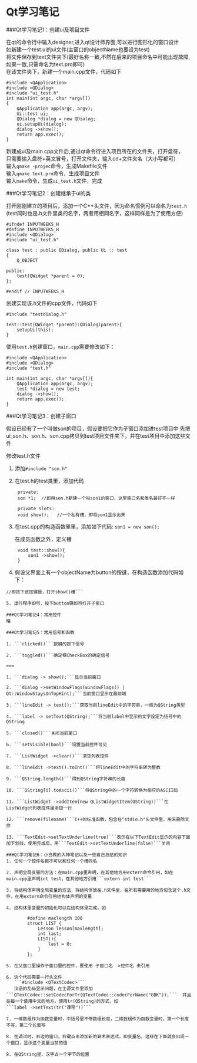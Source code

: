 Qt学习笔记
===

###Qt学习笔记1：创建ui及项目文件

在qt的命令行中输入designer,进入qt设计师界面,可以进行图形化的窗口设计  
如新建一个test.ui的ui文件(主窗口的objectName也要设为test)  
将文件保存到text文件夹下(最好名称一致,不然在后来的项目命名中可能出现故障,如果一致,只需命名为text.pro即可)  
在该文件夹下，新建一个main.cpp文件，代码如下  

    #include <QApplication>
    #include <QDialog>  
    #include "ui_test.h"  
    int main(int argc, char *argv[])
    {
        QApplication app(argc, argv);
        Ui::test ui;
        QDialog *dialog = new QDialog;
        ui.setupUi(dialog);
        dialog ->show();
        return app.exec();
    }

新建成ui及main.cpp文件后,通过qt命令行进入项目所在的文件夹，打开盘符，  
只需要输入盘符+英文冒号，打开文件夹，输入cd+文件夹名（大小写都可）  
输入```qmake -projec```命令，生成Makefile文件  
输入```qmake text.pro```命令，生成项目文件  
输入```make```命令，生成```ui_test.h```文件，完成  

###Qt学习笔记2：创建继承于ui的类

打开刚刚建立的项目后，添加一个C++头文件，因为命名惯例可以命名为```test.h```
(test同时也是.h文件里类的名字，两者用相同名字，这样同样是为了使用方便)

    #ifndef INPUTWEEKS_H
    #define INPUTWEEKS_H
    #include <QDialog>
    #include "ui_test.h"

    class test : public QDialog, public Ui :: test
    {
        Q_OBJECT

    public:
        test(QWidget *parent = 0);
    };

    #endif // INPUTWEEKS_H


创建实现该.h文件的cpp文件，代码如下

    #include "testdialog.h"

    test::test(QWidget *parent):QDialog(parent){
        setupUi(this);
    }


使用```test.h```创建窗口，```main.cpp```需要修改如下：

    #include <QApplication>
    #include <QDialog>
    #include "test.h"

    int main(int argc, char *argv[]){ 
        QApplication app(argc, argv);
        test *dialog = new test;
        dialog ->show();
        return app.exec();
    }
	
###Qt学习笔记3：创建子窗口

假设已经有了一个叫做son的项目，假设要把它作为子窗口添加进test项目中
先把ui_son.h、son.h、son.cpp拷贝到test项目文件夹下，并在test项目中添加这些文件  

修改test.h文件  

1. 添加```#include "son.h"```

2. 在test.h的test类里，添加代码  

        private:
        son *1;  //即用son.h新建一个叫son1的窗口，这里窗口名和类名最好不一样

        private slots:
        void show();   //一个私有槽，即将son1显示出来

3. 在test.cpp的构造函数里里，添加如下代码: ```son1 = new son();```  
     
    在成员函数之外，定义槽
      
        void test::show(){
      	    son1 ->show();
        }

4. 假设父界面上有一个objectName为button的按键，在构造函数添加代码如下：   
```connect(button, SIGNAL(clicked()), this, SLOT(show()));
//即按下该按键是，打开show()槽```

5. 运行程序即可，按下button键即可打开子窗口

###Qt学习笔记4：常用控件
略

###Qt学习笔记5：常用信号和函数

1. ```clicked()```按键的按下信号

2. ```toggled()```确定框CheckBox的确定信号

===

1. ```dialog -> show();```显示当前窗口

2. ```dialog ->setWindowFlags(windowFlags() | Qt::WindowStaysOnTopHint);```当前窗口显示在最前端

3. ```lineEdit -> text();```获取当前lineEdit中的字符串，一般为QString类型

4. ```label -> setText(QString);```将当前label中显示的文字设定为括号中的QString

5. ```closed()```关闭当前窗口

6. ```setVisible(bool)```设置当前控件可见

7. ```ListWidget ->clear()```清空列表控件

8. ```lineEdit ->text().toInt()```将lineEdit中的字符串转为整数

9. ```QString.length()```得到QString字符串的长度

10. ```QString[i].toAscii()```将QString中的一个字符转换为相应的ASCII码

11. ```ListWidget ->addItem(new QListWidgetItem(QString))```在ListWidget列表控件里添加一行

12. ```remove(filename)```C++的标准函数，包含在"stdio.h"头文件里，用来删除文件

13. ```TextEdit->setTextUnderline(true)```表示在以下TextEdit显示的内容下面加下划线，使用完成后，用```TextEdit->setTextUnderline(false)```关闭

###Qt学习笔记6：小白教的大神笔记以及一些自己总结的知识  
1. 任何一个控件名都不可以和任何一个槽同名  

2. 声明全局变量的方法：在main.cpp里声明，在其他地方用extern命令引用，如在main.cpp里声明int test，在其他地方引用```extern int test```  

3. 将结构体声明全局变量的方法，将结构体放在.h文件里，在所有需要用的地方包含这个.h文件，在用extern命令引用结构体声明的变量  

4. 结构体里变量的初始化可以在结构体里完成，如  

        #define maxlength 100
        struct LIST {
            Lesson lesson[maxlength];
            int last;
            LIST(){
                last = 0;
            }
        };

5. 在父窗口里操作子窗口里的控件，要使用 子窗口名 ->控件名 来引用

6. 这个代码需要一行头文件     
   ```#include <QTextCodec>```  
   汉语的乱码显示问题，在主源文件里添加     
```QTextCodec::setCodecForTr(QTextCodec::codecForName("GBK"));```  并且在每一个使用中文的地方，使用tr(QString)的方式，如  
```label ->setText(tr("课程"))```

7. 一维数组作为函数变量时，中括号里不带数组长度，二维数组作为函数变量时，第一个长度不写，第二个长度写

8. 在调试时，右边的窗口，右键点击添加新的算术表达式，即变量名，这样在下面就会出现一个窗口，显示这个变量当前的值

9. 在QString里，汉字占一个字节的位置

